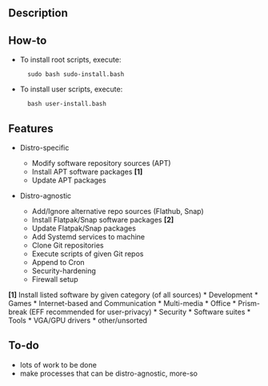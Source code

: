 ## Description

## How-to
* To install root scripts, execute:

        sudo bash sudo-install.bash

* To install user scripts, execute:

        bash user-install.bash

## Features
* Distro-specific
    * Modify software repository sources (APT)
    * Install APT software packages **[1]**
    * Update APT packages

* Distro-agnostic
    * Add/Ignore alternative repo sources (Flathub, Snap)
    * Install Flatpak/Snap software packages **[2]**
    * Update Flatpak/Snap packages
    * Add Systemd services to machine
    * Clone Git repositories
    * Execute scripts of given Git repos
    * Append to Cron
    * Security-hardening
    * Firewall setup

**[1]** Install listed software by given category (of all sources)
        * Development
        * Games
        * Internet-based and Communication
        * Multi-media
        * Office
        * Prism-break (EFF recommended for user-privacy)
        * Security
        * Software suites
        * Tools
        * VGA/GPU drivers
        * other/unsorted

## To-do
* lots of work to be done
* make processes that can be distro-agnostic, more-so